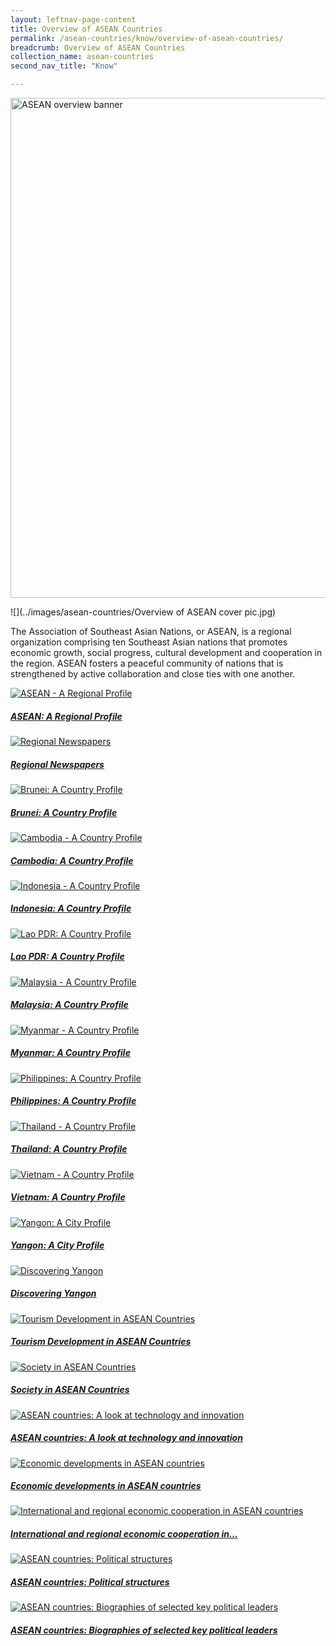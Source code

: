 ```yaml
---
layout: leftnav-page-content
title: Overview of ASEAN Countries
permalink: /asean-countries/know/overview-of-asean-countries/
breadcrumb: Overview of ASEAN Countries
collection_name: asean-countries
second_nav_title: "Know"

---
```

<img src="/images/asean-countries/Overview of ASEAN cover pic.jpg" alt="ASEAN overview banner" style="width:800px;" />

![](../images/asean-countries/Overview of ASEAN cover pic.jpg)

The Association of Southeast Asian Nations, or ASEAN, is a regional organization comprising ten Southeast Asian nations that promotes economic growth, social progress, cultural development and cooperation in the region. ASEAN fosters a peaceful community of nations that is strengthened by active collaboration and close ties with one another.



<div>
	<div class="row is-multiline">
		<div class="col is-one-third-desktop is-one-third-tablet">
			<a href="/asean-countries/know/overview-of-asean-countries/asean-a-regional-profile/" class="project-link">
				<img src="/images/asean-countries/ASEAN-main-page-banner-370x150.jpg" alt="ASEAN - A Regional Profile" class="project-image">
			<div class="project-card">
				<div class="project-title margin--bottom--xs">
					<h5><b>ASEAN: A Regional Profile</b></h5>
				</div>
			</div>
			</a>
		</div>
		<div class="col is-one-third-desktop is-one-third-tablet">
			<a href="/asean-countries/know/overview-of-asean-countries/regional-newspapers/" class="project-link">
				<img src="/images/asean-countries/Regional-Newspapers-1-370x150.jpg" alt="Regional Newspapers" class="project-image">
			<div class="project-card">
				<div class="project-title margin--bottom--xs">
					<h5><b>Regional Newspapers</b></h5>
				</div>
			</div>
			</a>
		</div>
		<div class="col is-one-third-desktop is-one-third-tablet">
			<a href="/asean-countries/know/overview-of-asean-countries/brunei-a-country-profile/" class="project-link">
				<img src="/images/asean-countries/Brunei-Snapshot-370x150.jpg" alt="Brunei: A Country Profile" class="project-image">
			<div class="project-card">
				<div class="project-title margin--bottom--xs">
					<h5><b>Brunei: A Country Profile</b></h5>
				</div>
			</div>
			</a>
		</div>
	</div>
</div>

<p><p>

<div>
	<div class="row is-multiline">
		<div class="col is-one-third-desktop is-one-third-tablet">
			<a href="/asean-countries/know/overview-of-asean-countries/cambodia-a-country-profile/" class="project-link">
				<img src="/images/asean-countries/Cambodia-Profile-370x150.jpg" alt="Cambodia - A Country Profile" class="project-image">
			<div class="project-card">
				<div class="project-title margin--bottom--xs">
					<h5><b>Cambodia: A Country Profile</b></h5>
				</div>
			</div>
			</a>
		</div>
		<div class="col is-one-third-desktop is-one-third-tablet">
			<a href="/asean-countries/know/overview-of-asean-countries/indonesia-a-country-profile/" class="project-link">
				<img src="/images/asean-countries/Indonesia-Snapshot-370x150.jpg" alt="Indonesia - A Country Profile" class="project-image">
			<div class="project-card">
				<div class="project-title margin--bottom--xs">
					<h5><b>Indonesia: A Country Profile</b></h5>
				</div>
			</div>
			</a>
		</div>
		<div class="col is-one-third-desktop is-one-third-tablet">
			<a href="/asean-countries/know/overview-of-asean-countries/overview/lao-a-country-profile/" class="project-link">
				<img src="/images/asean-countries/Laos-Snapshot-370x150.jpg" alt="Lao PDR: A Country Profile" class="project-image">
			<div class="project-card">
				<div class="project-title margin--bottom--xs">
					<h5><b>Lao PDR: A Country Profile</b></h5>
				</div>
			</div>
			</a>
		</div>
	</div>
</div>

<p><p>

<div>
	<div class="row is-multiline">
		<div class="col is-one-third-desktop is-one-third-tablet">
			<a href="/asean-countries/know/overview-of-asean-countries/malaysia-a-country-profile/" class="project-link">
				<img src="/images/asean-countries/Malaysia-Snapshot-370x150.jpg" alt="Malaysia - A Country Profile" class="project-image">
			<div class="project-card">
				<div class="project-title margin--bottom--xs">
					<h5><b>Malaysia: A Country Profile</b></h5>
				</div>
			</div>
			</a>
		</div>
		<div class="col is-one-third-desktop is-one-third-tablet">
			<a href="/asean-countries/know/overview-of-asean-countries/myanmar-a-country-profile/" class="project-link">
				<img src="/images/asean-countries/Myanmar-Profile-370x150.jpg" alt="Myanmar - A Country Profile" class="project-image">
			<div class="project-card">
				<div class="project-title margin--bottom--xs">
					<h5><b>Myanmar: A Country Profile</b></h5>
				</div>
			</div>
			</a>
		</div>
		<div class="col is-one-third-desktop is-one-third-tablet">
			<a href="/asean-countries/know/overview-of-asean-countries/overview/philippines-a-country-profile/" class="project-link">
				<img src="/images/asean-countries/Philippines-Snapshot-370x150.jpg" alt="Philippines: A Country Profile" class="project-image">
			<div class="project-card">
				<div class="project-title margin--bottom--xs">
					<h5><b>Philippines: A Country Profile</b></h5>
				</div>
			</div>
			</a>
		</div>
	</div>
</div>

<p><p>

<div>
	<div class="row is-multiline">
		<div class="col is-one-third-desktop is-one-third-tablet">
			<a href="/asean-countries/know/overview-of-asean-countries/thailand-a-country-profile/" class="project-link">
				<img src="/images/asean-countries/Thailand-Profile-370x150.jpg" alt="Thailand - A Country Profile" class="project-image">
			<div class="project-card">
				<div class="project-title margin--bottom--xs">
					<h5><b>Thailand: A Country Profile</b></h5>
				</div>
			</div>
			</a>
		</div>
		<div class="col is-one-third-desktop is-one-third-tablet">
			<a href="/asean-countries/know/overview-of-asean-countries/vietnam-a-country-profile/" class="project-link">
				<img src="/images/asean-countries/Vietnam-Snapshot-370x150.jpg" alt="Vietnam - A Country Profile" class="project-image">
			<div class="project-card">
				<div class="project-title margin--bottom--xs">
					<h5><b>Vietnam: A Country Profile</b></h5>
				</div>
			</div>
			</a>
		</div>
		<div class="col is-one-third-desktop is-one-third-tablet">
			<a href="/asean-countries/know/overview-of-asean-countries/overview/yangon-a-city-profile/" class="project-link">
				<img src="/images/asean-countries/Yangon-A-profile-370x150.jpg" alt="Yangon: A City Profile" class="project-image">
			<div class="project-card">
				<div class="project-title margin--bottom--xs">
					<h5><b>Yangon: A City Profile</b></h5>
				</div>
			</div>
			</a>
		</div>
	</div>
</div>

<p><p>

<div>
	<div class="row is-multiline">
		<div class="col is-one-third-desktop is-one-third-tablet">
			<a href="/asean-countries/know/overview-of-asean-countries/discovering-yangon/" class="project-link">
				<img src="/images/asean-countries/Discovering-Yangon-370x150.jpg" alt="Discovering Yangon" class="project-image">
			<div class="project-card">
				<div class="project-title margin--bottom--xs">
					<h5><b>Discovering Yangon</b></h5>
				</div>
			</div>
			</a>
		</div>
		<div class="col is-one-third-desktop is-one-third-tablet">
			<a href="/asean-countries/know/overview-of-asean-countries/tourism-development-in-asean/" class="project-link">
				<img src="/images/asean-countries/Tourism-in-ASEAN-370x150.jpg" alt="Tourism Development in ASEAN Countries" class="project-image">
			<div class="project-card">
				<div class="project-title margin--bottom--xs">
					<h5><b>Tourism Development in ASEAN Countries</b></h5>
				</div>
			</div>
			</a>
		</div>
		<div class="col is-one-third-desktop is-one-third-tablet">
			<a href="/asean-countries/know/overview-of-asean-countries/overview/society-in-asean-countries/" class="project-link">
				<img src="/images/asean-countries/Society-in-ASEAN-370x150.jpg" alt="Society in ASEAN Countries" class="project-image">
			<div class="project-card">
				<div class="project-title margin--bottom--xs">
					<h5><b>Society in ASEAN Countries</b></h5>
				</div>
			</div>
			</a>
		</div>
	</div>
</div>

<p><p>

<div>
	<div class="row is-multiline">
		<div class="col is-one-third-desktop is-one-third-tablet">
			<a href="/asean-countries/know/overview-of-asean-countries/a-look-at-technology-and-innovation/" class="project-link">
				<img src="/images/asean-countries/Technology-and-innovation-in-ASEAN-370x150.jpg" alt="ASEAN countries: A look at technology and innovation" class="project-image">
			<div class="project-card">
				<div class="project-title margin--bottom--xs">
					<h5><b>ASEAN countries: A look at technology and innovation</b></h5>
				</div>
			</div>
			</a>
		</div>
		<div class="col is-one-third-desktop is-one-third-tablet">
			<a href="/asean-countries/know/overview-of-asean-countries/economic-developments-in-asean-countries/" class="project-link">
				<img src="/images/asean-countries/Economic-developments-in-ASEAN-countries-370x150.jpg" alt="Economic developments in ASEAN countries" class="project-image">
			<div class="project-card">
				<div class="project-title margin--bottom--xs">
					<h5><b>Economic developments in ASEAN countries</b></h5>
				</div>
			</div>
			</a>
		</div>
		<div class="col is-one-third-desktop is-one-third-tablet">
			<a href="/asean-countries/know/overview-of-asean-countries/overview/economic-cooperation/" class="project-link">
				<img src="/images/asean-countries/International-and-regional-economic-cooperation-in-ASEAN-countries-370x150.jpg" alt="International and regional economic cooperation in ASEAN countries" class="project-image">
			<div class="project-card">
				<div class="project-title margin--bottom--xs">
					<h5><b>International and regional economic cooperation in...</b></h5>
				</div>
			</div>
			</a>
		</div>
	</div>
</div>

<p><p>

<div>
	<div class="row is-multiline">
		<div class="col is-one-third-desktop is-one-third-tablet">
			<a href="/asean-countries/know/overview-of-asean-countries/political-structures/" class="project-link">
				<img src="/images/asean-countries/ASEAN-countries-Political-structures-2-370x150.jpg" alt="ASEAN countries: Political structures" class="project-image">
			<div class="project-card">
				<div class="project-title margin--bottom--xs">
					<h5><b>ASEAN countries: Political structures</b></h5>
				</div>
			</div>
			</a>
		</div>
		<div class="col is-one-third-desktop is-one-third-tablet">
			<a href="/asean-countries/know/overview-of-asean-countries/biographies-of-selected-key-political-leaders/" class="project-link">
				<img src="/images/asean-countries/ASEAN-countries-Biographies-370x150.jpg" alt="ASEAN countries: Biographies of selected key political leaders" class="project-image">
			<div class="project-card">
				<div class="project-title margin--bottom--xs">
					<h5><b>ASEAN countries: Biographies of selected key political leaders</b></h5>
				</div>
			</div>
			</a>
		</div>
		<div class="col is-one-third-desktop is-one-third-tablet">
		</div>
	</div>
</div>





